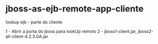 # jboss-as-ejb-remote-app-cliente
lookup ejb - parte do cliente

1 - Abrir a porta do jboss para lookUp remoto
2 - jboss1-client.jar, jboss2-all-client-4.2.3.GA.jar
